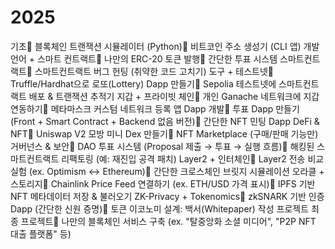#  2025
기초🔹 블록체인 트랜잭션 시뮬레이터 (Python)🔹 비트코인 주소 생성기 (CLI 앱)
개발 언어 + 스마트 컨트랙트🔹 나만의 ERC-20 토큰 발행🔹 간단한 투표 시스템 스마트컨트랙트🔹 스마트컨트랙트 버그 헌팅 (취약한 코드 고치기)
도구 + 테스트넷🔹 Truffle/Hardhat으로 로또(Lottery) Dapp 만들기🔹 Sepolia 테스트넷에 스마트컨트랙트 배포 & 트랜잭션 추적기
지갑 + 프라이빗 체인🔹 개인 Ganache 네트워크에 지갑 연동하기🔹 메타마스크 커스텀 네트워크 등록 앱
Dapp 개발🔹 투표 Dapp 만들기 (Front + Smart Contract + Backend 없음 버전)🔹 간단한 NFT 민팅 Dapp
DeFi & NFT🔹 Uniswap V2 모방 미니 Dex 만들기🔹 NFT Marketplace (구매/판매 기능만)
거버넌스 & 보안🔹 DAO 투표 시스템 (Proposal 제출 → 투표 → 실행 흐름)🔹 해킹된 스마트컨트랙트 리팩토링 (예: 재진입 공격 패치)
Layer2 + 인터체인🔹 Layer2 전송 비교 실험 (ex. Optimism ↔ Ethereum)🔹 간단한 크로스체인 브릿지 시뮬레이션
오라클 + 스토리지🔹 Chainlink Price Feed 연결하기 (ex. ETH/USD 가격 표시)🔹 IPFS 기반 NFT 메타데이터 저장 & 불러오기
ZK-Privacy + Tokenomics🔹 zkSNARK 기반 인증 Dapp (간단한 신원 증명)🔹 토큰 이코노미 설계: 백서(Whitepaper) 작성 프로젝트
최종 프로젝트🔹 나만의 블록체인 서비스 구축 (ex. "탈중앙화 소셜 미디어", "P2P NFT 대출 플랫폼" 등)
